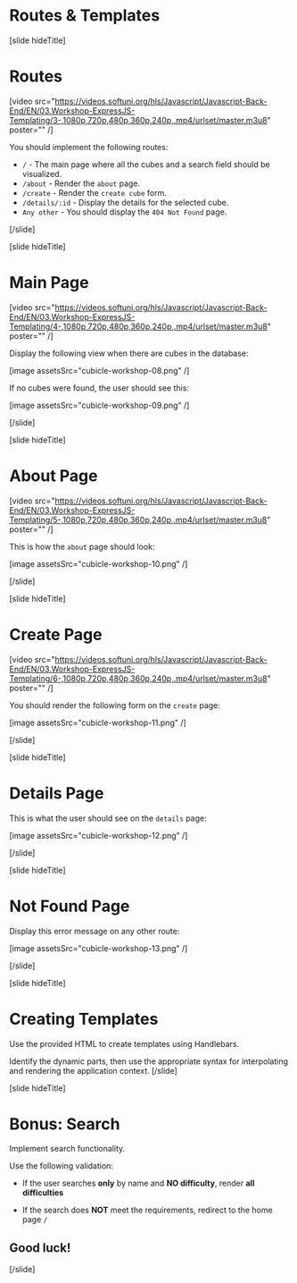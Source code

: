 # Routes & Templates

[slide hideTitle]
# Routes

[video src="https://videos.softuni.org/hls/Javascript/Javascript-Back-End/EN/03.Workshop-ExpressJS-Templating/3-,1080p,720p,480p,360p,240p,.mp4/urlset/master.m3u8" poster="" /]

You should implement the following routes:

- `/` - The main page where all the cubes and a search field should be visualized.
- `/about` - Render the `about` page.
- `/create` - Render the `create cube` form.
- `/details/:id` - Display the details for the selected cube.
- `Any other` - You should display the `404 Not Found` page.

[/slide]

[slide hideTitle]
# Main Page

[video src="https://videos.softuni.org/hls/Javascript/Javascript-Back-End/EN/03.Workshop-ExpressJS-Templating/4-,1080p,720p,480p,360p,240p,.mp4/urlset/master.m3u8" poster="" /]

Display the following view when there are cubes in the database:

[image assetsSrc="cubicle-workshop-08.png" /]

If no cubes were found, the user should see this:

[image assetsSrc="cubicle-workshop-09.png" /]

[/slide]

[slide hideTitle]
# About Page

[video src="https://videos.softuni.org/hls/Javascript/Javascript-Back-End/EN/03.Workshop-ExpressJS-Templating/5-,1080p,720p,480p,360p,240p,.mp4/urlset/master.m3u8" poster="" /]

This is how the `about` page should look:

[image assetsSrc="cubicle-workshop-10.png" /]

[/slide]

[slide hideTitle]
# Create Page

[video src="https://videos.softuni.org/hls/Javascript/Javascript-Back-End/EN/03.Workshop-ExpressJS-Templating/6-,1080p,720p,480p,360p,240p,.mp4/urlset/master.m3u8" poster="" /]

You should render the following form on the `create` page:

[image assetsSrc="cubicle-workshop-11.png" /]

[/slide]

[slide hideTitle]
# Details Page

This is what the user should see on the `details` page:

[image assetsSrc="cubicle-workshop-12.png" /]

[/slide]

[slide hideTitle]
# Not Found Page

Display this error message on any other route:

[image assetsSrc="cubicle-workshop-13.png" /]

[/slide]

[slide hideTitle]
# Creating Templates

Use the provided HTML to create templates using Handlebars. 

Identify the dynamic parts, then use the appropriate syntax for interpolating and rendering the application context.
[/slide]

[slide hideTitle]
# Bonus: Search

Implement search functionality. 

Use the following validation:

- If the user searches **only** by name and **NO difficulty**, render **all difficulties**

- If the search does **NOT** meet the requirements, redirect to the home page `/`

## Good luck!
[/slide]

